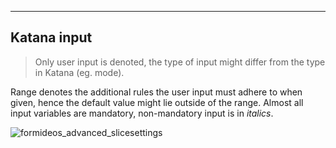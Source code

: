 ---
## Katana input

> Only user input is denoted, the type of input might differ from the type in Katana (eg. mode).

Range denotes the additional rules the user input must adhere to when given, hence the default value might lie outside of the range.
Almost all input variables are mandatory, non-mandatory input is in _italics_.

![formideos_advanced_slicesettings](./public/assets/images/formideos/formideos_advanced_slicesettings.png)